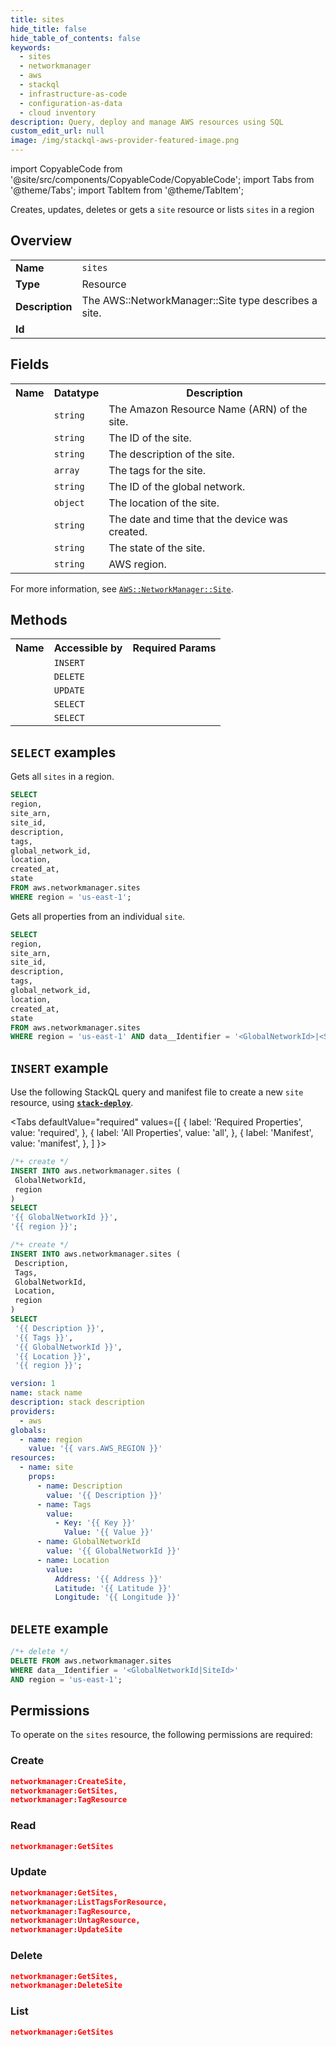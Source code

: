 ```yaml
---
title: sites
hide_title: false
hide_table_of_contents: false
keywords:
  - sites
  - networkmanager
  - aws
  - stackql
  - infrastructure-as-code
  - configuration-as-data
  - cloud inventory
description: Query, deploy and manage AWS resources using SQL
custom_edit_url: null
image: /img/stackql-aws-provider-featured-image.png
---
```


import CopyableCode from '@site/src/components/CopyableCode/CopyableCode';
import Tabs from '@theme/Tabs';
import TabItem from '@theme/TabItem';

Creates, updates, deletes or gets a <code>site</code> resource or lists <code>sites</code> in a region

## Overview
<table>
<tbody>
<tr><td><b>Name</b></td><td><code>sites</code></td></tr>
<tr><td><b>Type</b></td><td>Resource</td></tr>
<tr><td><b>Description</b></td><td>The AWS::NetworkManager::Site type describes a site.</td></tr>
<tr><td><b>Id</b></td><td><CopyableCode code="aws.networkmanager.sites" /></td></tr>
</tbody>
</table>

## Fields
<table>
<tbody>
<tr><th>Name</th><th>Datatype</th><th>Description</th></tr><tr><td><CopyableCode code="site_arn" /></td><td><code>string</code></td><td>The Amazon Resource Name (ARN) of the site.</td></tr>
<tr><td><CopyableCode code="site_id" /></td><td><code>string</code></td><td>The ID of the site.</td></tr>
<tr><td><CopyableCode code="description" /></td><td><code>string</code></td><td>The description of the site.</td></tr>
<tr><td><CopyableCode code="tags" /></td><td><code>array</code></td><td>The tags for the site.</td></tr>
<tr><td><CopyableCode code="global_network_id" /></td><td><code>string</code></td><td>The ID of the global network.</td></tr>
<tr><td><CopyableCode code="location" /></td><td><code>object</code></td><td>The location of the site.</td></tr>
<tr><td><CopyableCode code="created_at" /></td><td><code>string</code></td><td>The date and time that the device was created.</td></tr>
<tr><td><CopyableCode code="state" /></td><td><code>string</code></td><td>The state of the site.</td></tr>
<tr><td><CopyableCode code="region" /></td><td><code>string</code></td><td>AWS region.</td></tr>
</tbody>
</table>

For more information, see <a href="https://docs.aws.amazon.com/AWSCloudFormation/latest/UserGuide/aws-resource-networkmanager-site.html"><code>AWS::NetworkManager::Site</code></a>.

## Methods

<table>
<tbody>
  <tr>
    <th>Name</th>
    <th>Accessible by</th>
    <th>Required Params</th>
  </tr>
  <tr>
    <td><CopyableCode code="create_resource" /></td>
    <td><code>INSERT</code></td>
    <td><CopyableCode code="GlobalNetworkId, region" /></td>
  </tr>
  <tr>
    <td><CopyableCode code="delete_resource" /></td>
    <td><code>DELETE</code></td>
    <td><CopyableCode code="data__Identifier, region" /></td>
  </tr>
  <tr>
    <td><CopyableCode code="update_resource" /></td>
    <td><code>UPDATE</code></td>
    <td><CopyableCode code="data__Identifier, data__PatchDocument, region" /></td>
  </tr>
  <tr>
    <td><CopyableCode code="list_resources" /></td>
    <td><code>SELECT</code></td>
    <td><CopyableCode code="region" /></td>
  </tr>
  <tr>
    <td><CopyableCode code="get_resource" /></td>
    <td><code>SELECT</code></td>
    <td><CopyableCode code="data__Identifier, region" /></td>
  </tr>
</tbody>
</table>

## `SELECT` examples
Gets all <code>sites</code> in a region.
```sql
SELECT
region,
site_arn,
site_id,
description,
tags,
global_network_id,
location,
created_at,
state
FROM aws.networkmanager.sites
WHERE region = 'us-east-1';
```
Gets all properties from an individual <code>site</code>.
```sql
SELECT
region,
site_arn,
site_id,
description,
tags,
global_network_id,
location,
created_at,
state
FROM aws.networkmanager.sites
WHERE region = 'us-east-1' AND data__Identifier = '<GlobalNetworkId>|<SiteId>';
```

## `INSERT` example

Use the following StackQL query and manifest file to create a new <code>site</code> resource, using [__`stack-deploy`__](https://pypi.org/project/stack-deploy/).

<Tabs
    defaultValue="required"
    values={[
      { label: 'Required Properties', value: 'required', },
      { label: 'All Properties', value: 'all', },
      { label: 'Manifest', value: 'manifest', },
    ]
}>
<TabItem value="required">

```sql
/*+ create */
INSERT INTO aws.networkmanager.sites (
 GlobalNetworkId,
 region
)
SELECT 
'{{ GlobalNetworkId }}',
'{{ region }}';
```
</TabItem>
<TabItem value="all">

```sql
/*+ create */
INSERT INTO aws.networkmanager.sites (
 Description,
 Tags,
 GlobalNetworkId,
 Location,
 region
)
SELECT 
 '{{ Description }}',
 '{{ Tags }}',
 '{{ GlobalNetworkId }}',
 '{{ Location }}',
 '{{ region }}';
```
</TabItem>
<TabItem value="manifest">

```yaml
version: 1
name: stack name
description: stack description
providers:
  - aws
globals:
  - name: region
    value: '{{ vars.AWS_REGION }}'
resources:
  - name: site
    props:
      - name: Description
        value: '{{ Description }}'
      - name: Tags
        value:
          - Key: '{{ Key }}'
            Value: '{{ Value }}'
      - name: GlobalNetworkId
        value: '{{ GlobalNetworkId }}'
      - name: Location
        value:
          Address: '{{ Address }}'
          Latitude: '{{ Latitude }}'
          Longitude: '{{ Longitude }}'

```
</TabItem>
</Tabs>

## `DELETE` example

```sql
/*+ delete */
DELETE FROM aws.networkmanager.sites
WHERE data__Identifier = '<GlobalNetworkId|SiteId>'
AND region = 'us-east-1';
```

## Permissions

To operate on the <code>sites</code> resource, the following permissions are required:

### Create
```json
networkmanager:CreateSite,
networkmanager:GetSites,
networkmanager:TagResource
```

### Read
```json
networkmanager:GetSites
```

### Update
```json
networkmanager:GetSites,
networkmanager:ListTagsForResource,
networkmanager:TagResource,
networkmanager:UntagResource,
networkmanager:UpdateSite
```

### Delete
```json
networkmanager:GetSites,
networkmanager:DeleteSite
```

### List
```json
networkmanager:GetSites
```
